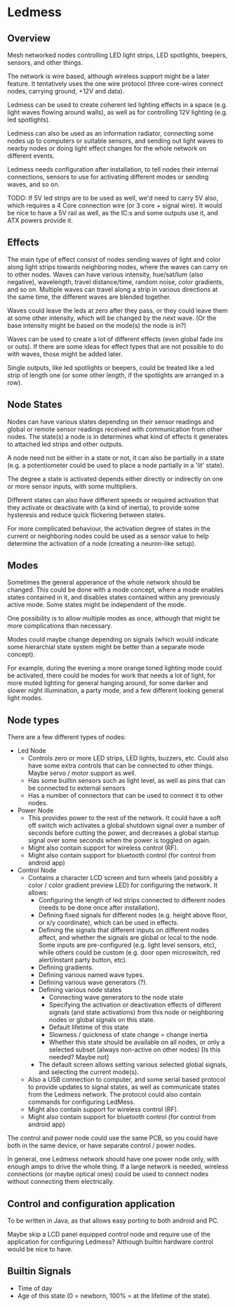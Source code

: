 Ledmess
=======

Overview
--------

Mesh networked nodes controlling LED light strips, LED spotlights, beepers, sensors, and other things.

The network is wire based, although wireless support might be a later feature.
It tentatively uses the one wire protocol (three core-wires connect nodes, carrying ground, +12V and data).

Ledmess can be used to create coherent led lighting effects in a space (e.g. light waves flowing around walls), 
as well as for controlling 12V lighting (e.g. led spotlights).

Ledmess can also be used as an information radiator, connecting some nodes up to computers or suitable sensors, 
and sending out light waves to nearby nodes or doing light effect changes for the whole network on different events.

Ledmess needs configuration after installation, to tell nodes their internal connections, sensors to use for activating different modes or sending waves, and so on.


TODO: If 5V led strips are to be used as well, we'd need to carry 5V also, which requires a 4 Core connection wire (or 3 core + signal wire).
It would be nice to have a 5V rail as well, as the IC:s and some outputs use it, and ATX powers provide it.



Effects
-------

The main type of effect consist of nodes sending waves of light and color along light strips towards neighboring nodes, where the waves can carry on to other nodes.
Waves can have various intensity, hue/sat/lum (also negative), wavelength, travel distance/time, random noise, color gradients, and so on.  Multiple waves can travel along a strip in various directions
at the same time, the different waves are blended together.

Waves could leave the leds at zero after they pass, or they could leave them at some other intensity, which will be changed by the next wave.  (Or the base intensity might be based on the mode(s) the node is in?)

Waves can be used to create a lot of different effects (even global fade ins or outs).  If there are some ideas for effect types that are not possible to do with waves, those might be added later.

Single outputs, like led spotlights or beepers, could be treated like a led strip of length one (or some other length, if the spotlights are arranged in a row).


Node States
-----------

Nodes can have various states depending on their sensor readings and global or remote sensor readings received with communication from other nodes.
The state(s) a node is in determines what kind of effects it generates to attached led strips and other outputs.

A node need not be either in a state or not, it can also be partially in a state (e.g. a potentiometer could be used to place a node partially in a 'lit' state).

The degree a state is activated depends either directly or indirectly on one or more sensor inputs, with some multipliers.

Different states can also have different speeds or required activation that they activate or deactivate with (a kind of inertia), to provide some hysteresis and reduce quick flickering between states.

For more complicated behaviour, the activation degree of states in the current or neighboring nodes could be used as a sensor value to help determine the activation of a node (creating a neuron-like setup).


Modes
-----

Sometimes the general apperance of the whole network should be changed.  This could be done with a mode concept, where a mode enables states contained in it, and disables states contained within any previously active mode.
Some states might be independent of the mode.

One possibility is to allow multiple modes as once, although that might be more complications than necessary.

Modes could maybe change depending on signals (which would indicate some hierarchial state system might be better than a separate mode concept).

For example, during the evening a more orange toned lighting mode could be activated, there could be modes for work that needs a lot of light, for more muted lighting for general hanging around,
for some darker and slower night illumination, a party mode, and a few different looking general light modes.


Node types
----------

There are a few different types of nodes:

* Led Node
  * Controls zero or more LED strips, LED lights, buzzers, etc.  Could also have some extra controls that can be connected to other things.  Maybe servo / motor support as well.
  * Has some builtin sensors such as light level, as well as pins that can be connected to external sensors
  * Has a number of connectors that can be used to connect it to other nodes.
* Power Node
  * This provides power to the rest of the network.  It could have a soft off switch wich activates a global shutdown signal over a number of seconds before cutting the power, 
    and decreases a global startup signal over some seconds when the power is toggled on again.
  * Might also contain support for wireless control (RF).  
  * Might also contain support for bluetooth control (for control from android app)
* Control Node
  * Contains a character LCD screen and turn wheels (and possibly a color / color gradient preview LED) for configuring the network.  It allows:
     * Configuring the length of led strips connected to different nodes (needs to be done once after installation).  
     * Defining fixed signals for different nodes (e.g. height above floor, or x/y coordinate), which can be used in effects.
     * Defining the signals that different inputs on different nodes affect, and whether the signals are global or local to the node.
       Some inputs are pre-configured (e.g. light level sensors, etc), while others could be custom (e.g. door open microswitch, red alert/instant party button, etc).
     * Defining gradients.
     * Defining various named wave types.
     * Defining various wave generators (?).
     * Defining various node states
        * Connecting wave generators to the node state
        * Specifying the activation or deactivation effects of different signals (and state activations) from this node or neighboring nodes or global signals on this state.
        * Default lifetime of this state
        * Slowness / quickness of state change = change inertia
        * Whether this state should be available on all nodes, or only a selected subset (always non-active on other nodes)  [Is this needed?  Maybe not]
     * The default screen allows setting various selected global signals, and selecting the current mode(s).
  * Also a USB connection to computer, and some serial based protocol to provide updates to signal states, as well as communicate states from the Ledmess network.  The protocol could also contain commands for configuring LedMess.
  * Might also contain support for wireless control (RF).
  * Might also contain support for bluetooth control (for control from android app)

The control and power node could use the same PCB, so you could have both in the same device, or have separate control / power nodes.

In general, one Ledmess network should have one power node only, with enough amps to drive the whole thing.  If a large network is needed, wireless connections (or maybe optical ones) could be used to connect nodes without connecting them electrically.


Control and configuration application
-------------------------------------

To be written in Java, as that allows easy porting to both android and PC.

Maybe skip a LCD panel equipped control node and require use of the application for configuring Ledmess?  Although builtin hardware control would be nice to have.


Builtin Signals
---------------

* Time of day
* Age of this state (0 = newborn, 100% = at the lifetime of the state).

